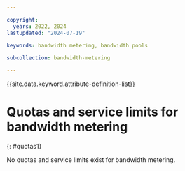 ```yaml
---

copyright:
  years: 2022, 2024
lastupdated: "2024-07-19"

keywords: bandwidth metering, bandwidth pools

subcollection: bandwidth-metering

---
```


{{site.data.keyword.attribute-definition-list}}

# Quotas and service limits for bandwidth metering
{: #quotas1}

No quotas and service limits exist for bandwidth metering.

